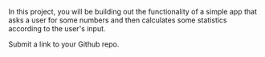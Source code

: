 In this project, you will be building out the functionality of a simple app that asks a user for some numbers and then calculates some statistics according to the user's input.

Submit a link to your Github repo.